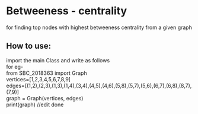 # Betweeness - centrality
for finding top nodes with highest betweeness centrality from a given graph  
## How to use:  
import the main Class and write as follows  
for eg-  
from SBC_2018363 import Graph  
vertices=[1,2,3,4,5,6,7,8,9]  
edges=[(1,2),(2,3),(1,3),(1,4),(3,4),(4,5),(4,6),(5,8),(5,7),(5,6),(6,7),(6,8),(8,7),(7,9)]  
graph = Graph(vertices, edges)  
print(graph)
//edit done
